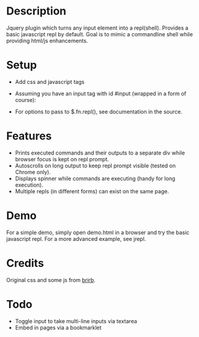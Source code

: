 Description
===========
Jquery plugin which turns any input element into a repl(shell). Provides a basic javascript
repl by default. Goal is to mimic a commandline shell while providing html/js enhancements.

Setup
=====
* Add css and javascript tags

    <link href='jquery.repl.css' rel='stylesheet' type='text/css'>
    <script src='http://ajax.googleapis.com/ajax/libs/jquery/1.4.3/jquery.min.js' type='text/javascript'></script>
    <script src='jquery.repl.js' type='text/javascript'></script>

* Assuming you have an input tag with id #input (wrapped in a form of course):

    <script type='text/javascript'>
      $(document).ready( function(){ $('#input').repl() });
    </script>

* For options to pass to $.fn.repl(), see documentation in the source.

Features
========
* Prints executed commands and their outputs to a separate div while browser focus is kept on
  repl prompt.
* Autoscrolls on long output to keep repl prompt visible (tested on Chrome only).
* Displays spinner while commands are executing (handy for long execution).
* Multiple repls (in different forms) can exist on the same page.

Demo
====
For a simple demo, simply open demo.html in a browser and try the basic javascript repl.
For a more advanced example, see jrepl.

Credits
=======
Original css and some js from [brirb](http://github.com/rkh/brirb).

Todo
====
* Toggle input to take multi-line inputs via textarea
* Embed in pages via a bookmarklet
